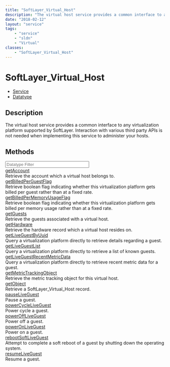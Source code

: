 ```yaml
---
title: "SoftLayer_Virtual_Host"
description: "The virtual host service provides a common interface to any virtualization platform supported by SoftLayer. Interaction... "
date: "2018-02-12"
layout: "service"
tags:
    - "service"
    - "sldn"
    - "Virtual"
classes:
    - "SoftLayer_Virtual_Host"
---
```

# SoftLayer_Virtual_Host
<div id='service-datatype'>
    <ul id='sldn-reference-tabs'>
    <li id='service'> <a href='/reference/services/SoftLayer_Virtual_Host' >Service</a></li>    <li id='datatype'> <a href='/reference/datatypes/SoftLayer_Virtual_Host' >Datatype</a></li>
    </ul>
</div>

## Description
The virtual host service provides a common interface to any virtualization platform supported by SoftLayer. Interaction with various third party APIs is not needed when implementing this service to administer your hosts. 
        
        
<div id="properties" class="content">
    <h2>Methods</h2>
    <div class="view-filters">
        <div class="clearfix">
            <div class="search-input-box">
                <input placeholder="Datatype Filter" onkeyup="titleSearch(inputId='edit-combine', divId='method-div', elementClass='method-row')" 
                    type="text" id="edit-combine" value="" size="30" maxlength="128" class="form-text">
            </div>
        </div>
    </div>
    <div id="method-div">
            <div class="method-row">
                        <span class='view-field-title'><a href='/reference/services/SoftLayer_Virtual_Host/getAccount'> getAccount</a> </span>
            <div class='views-field-body'>Retrieve the account which a virtual host belongs to.</div>
        </div>
            <div class="method-row">
                        <span class='view-field-title'><a href='/reference/services/SoftLayer_Virtual_Host/getBilledPerGuestFlag'> getBilledPerGuestFlag</a> </span>
            <div class='views-field-body'>Retrieve boolean flag indicating whether this virtualization platform gets billed per guest rather than at a fixed rate.</div>
        </div>
            <div class="method-row">
                        <span class='view-field-title'><a href='/reference/services/SoftLayer_Virtual_Host/getBilledPerMemoryUsageFlag'> getBilledPerMemoryUsageFlag</a> </span>
            <div class='views-field-body'>Retrieve boolean flag indicating whether this virtualization platform gets billed per memory usage rather than at a fixed rate.</div>
        </div>
            <div class="method-row">
                        <span class='view-field-title'><a href='/reference/services/SoftLayer_Virtual_Host/getGuests'> getGuests</a> </span>
            <div class='views-field-body'>Retrieve the guests associated with a virtual host.</div>
        </div>
            <div class="method-row">
                        <span class='view-field-title'><a href='/reference/services/SoftLayer_Virtual_Host/getHardware'> getHardware</a> </span>
            <div class='views-field-body'>Retrieve the hardware record which a virtual host resides on.</div>
        </div>
            <div class="method-row">
                        <span class='view-field-title'><a href='/reference/services/SoftLayer_Virtual_Host/getLiveGuestByUuid'> getLiveGuestByUuid</a> </span>
            <div class='views-field-body'>Query a virtualization platform directly to retrieve details regarding a guest. </div>
        </div>
            <div class="method-row">
                        <span class='view-field-title'><a href='/reference/services/SoftLayer_Virtual_Host/getLiveGuestList'> getLiveGuestList</a> </span>
            <div class='views-field-body'>Query a virtualization platform directly to retrieve a list of known guests. </div>
        </div>
            <div class="method-row">
                        <span class='view-field-title'><a href='/reference/services/SoftLayer_Virtual_Host/getLiveGuestRecentMetricData'> getLiveGuestRecentMetricData</a> </span>
            <div class='views-field-body'>Query a virtualization platform directly to retrieve recent metric data for a guest. </div>
        </div>
            <div class="method-row">
                        <span class='view-field-title'><a href='/reference/services/SoftLayer_Virtual_Host/getMetricTrackingObject'> getMetricTrackingObject</a> </span>
            <div class='views-field-body'>Retrieve the metric tracking object for this virtual host.</div>
        </div>
            <div class="method-row">
                        <span class='view-field-title'><a href='/reference/services/SoftLayer_Virtual_Host/getObject'> getObject</a> </span>
            <div class='views-field-body'>Retrieve a SoftLayer_Virtual_Host record.</div>
        </div>
            <div class="method-row">
                        <span class='view-field-title'><a href='/reference/services/SoftLayer_Virtual_Host/pauseLiveGuest'> pauseLiveGuest</a> </span>
            <div class='views-field-body'>Pause a guest.</div>
        </div>
            <div class="method-row">
                        <span class='view-field-title'><a href='/reference/services/SoftLayer_Virtual_Host/powerCycleLiveGuest'> powerCycleLiveGuest</a> </span>
            <div class='views-field-body'>Power cycle a guest.</div>
        </div>
            <div class="method-row">
                        <span class='view-field-title'><a href='/reference/services/SoftLayer_Virtual_Host/powerOffLiveGuest'> powerOffLiveGuest</a> </span>
            <div class='views-field-body'>Power off a guest.</div>
        </div>
            <div class="method-row">
                        <span class='view-field-title'><a href='/reference/services/SoftLayer_Virtual_Host/powerOnLiveGuest'> powerOnLiveGuest</a> </span>
            <div class='views-field-body'>Power on a guest.</div>
        </div>
            <div class="method-row">
                        <span class='view-field-title'><a href='/reference/services/SoftLayer_Virtual_Host/rebootSoftLiveGuest'> rebootSoftLiveGuest</a> </span>
            <div class='views-field-body'>Attempt to complete a soft reboot of a guest by shutting down the operating system.</div>
        </div>
            <div class="method-row">
                        <span class='view-field-title'><a href='/reference/services/SoftLayer_Virtual_Host/resumeLiveGuest'> resumeLiveGuest</a> </span>
            <div class='views-field-body'>Resume a guest.</div>
        </div>
        </div>
</div>

